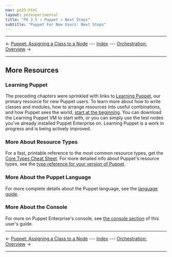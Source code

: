 ```yaml
---
nav: pe25.html
layout: pe2experimental
title: "PE 2.5 » Puppet » Next Steps"
subtitle: "Puppet For New Users: Next Steps"
---
```


* * *

&larr; [Puppet: Assigning a Class to a Node](./puppet_classifying.html) --- [Index](./) --- [Orchestration: Overview](./orchestration_overview.html) &rarr;

* * *



More Resources
-----

### Learning Puppet

The preceding chapters were sprinkled with links to [Learning Puppet](/learning/), our primary resource for new Puppet users. To learn more about how to write classes and modules, how to arrange resources into useful combinations, and how Puppet sees the world, [start at the beginning](/learning/). You can download the Learning Puppet VM to start with, or you can simply use the test nodes you've already installed Puppet Enterprise on. Learning Puppet is a work in progress and is being actively improved.

### More About Resource Types

For a fast, printable reference to the most common resource types, get the [Core Types Cheat Sheet](/puppet_core_types_cheatsheet.pdf). For more detailed info about Puppet's resource types, see the [type reference for your version of Puppet](/references/2.7.6/type.html). 

### More About the Puppet Language

For more complete details about the Puppet language, see the [language guide](/guides/language_guide.html). 

### More About the Console

For more on Puppet Enterprise's console, see [the console section](./console_navigating.html) of this user's guide. 

* * *

&larr; [Puppet: Assigning a Class to a Node](./puppet_classifying.html) --- [Index](./) --- [Orchestration: Overview](./orchestration_overview.html) &rarr;

* * *

